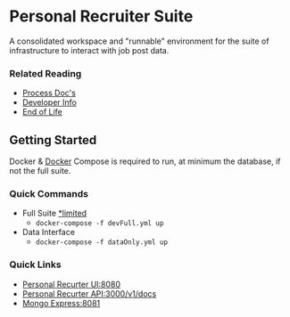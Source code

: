 # Personal Recruiter Suite
A consolidated workspace and "runnable" environment for the suite of infrastructure to interact with job post data.

### Related Reading
- [Process Doc's](./docs/process_doc.md)
- [Developer Info](./docs/dev_info.md)
- [End of Life](./docs/eol_doc.md)


## Getting Started
Docker & [Docker](https://docs.docker.com/compose/) Compose is required to run, at minimum the database, if not the full suite.

### Quick Commands
- Full Suite [\*limited](./docs/dev_info.md#docker-runtime-restriction)
    - `docker-compose -f devFull.yml up`
- Data Interface
    - `docker-compose -f dataOnly.yml up`

### Quick Links
- [Personal Recurter UI:8080](http://localhost:8080)
- [Personal Recurter API:3000/v1/docs](http://localhost:3000/v1/docs/)
- [Mongo Express:8081](http://localhost:8081/)
